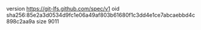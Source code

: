 version https://git-lfs.github.com/spec/v1
oid sha256:85e2a3d0534d9fc1e06a49af803b61680f1c3dd4e1ce7abcaebbd4c898c2aa9a
size 9011
